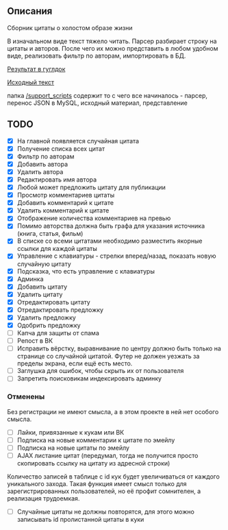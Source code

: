 ## Описания
Сборник цитаты о холостом образе жизни

В изначальном виде текст тяжело читать. Парсер разбирает строку на цитаты и авторов. После чего их можно представить в любом удобном виде, реализовать фильтр по авторам, импортировать в БД.

[Результат в гуглдок](https://docs.google.com/document/d/1kA-yRMTNnxF_-qa04zlY7m_Xd2C0gMlArkii-fHlEDw/edit?usp=sharing)

[Исходный текст](/support_scripts/doc/quotes.txt)

папка [/support_scripts](/support_scripts) содержит то с чего все начиналось - парсер, перенос JSON в MySQL, исходный материал, представление

## TODO
- [x] На главной появляется случайная цитата
- [x] Получение списка всех цитат
- [x] Фильтр по авторам 
- [x] Добавить автора
- [x] Удалить автора
- [x] Редактировать имя автора
- [x] Любой может предложить цитату для публикации
- [x] Просмотр комментариев цитаты
- [x] Добавить комментарий к цитате
- [x] Удалить комментарий к цитате
- [x] Отображение количества комментариев на превью
- [x] Помимо авторства должна быть графа для указания источника (книга, статья, фильм)
- [x] В списке со всеми цитатами необходимо разместить якорные ссылки для каждой цитаты
- [x] Управление с клавиатуры - стрелки вперед/назад, показать новую случайную цитату
- [x] Подсказка, что есть управление с клавиатуры
- [x] Админка
- [x] Добавить цитату
- [x] Удалить цитату
- [x] Отредактировать цитату
- [x] Отредактировать предложку
- [x] Удалить предложку
- [x] Одобрить предложку
- [ ] Капча для защиты от спама
- [ ] Репост в ВК
- [ ] Исправить вёрстку, выравнивание по центру должно быть только на странице со случайной цитатой. Футер не должен уезжать за пределы экрана, если ещё есть место.
- [ ] Заглушка для ошибок, чтобы скрыть их от пользователя
- [ ] Запретить поисковикам индексировать админку

### Отменены

Без регистрации не имеют смысла, а в этом проекте в ней нет особого смысла.

- [ ] Лайки, привязанные к кукам или ВК
- [ ] Подписка на новые комментарии к цитате по эмейлу
- [ ] Подписка на новые цитаты по эмейлу
- [ ] AJAX листание цитат (передумал, тогда не получится просто скопировать ссылку на цитату из адресной строки)

Количество записей в таблице с id кук будет увеличиваться от каждого уникального захода. Такая функция имеет смысл только для зарегистрированных пользователей, но её профит сомнителен, а реализация трудоемкая.

- [ ] Случайные цитаты не должны повторятся, для этого можно записывать id пролистанной цитаты в куки